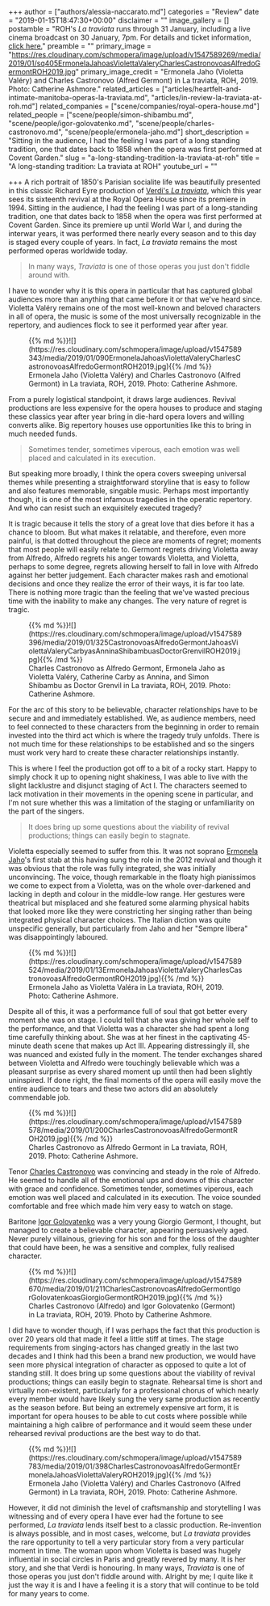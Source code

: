+++
author = ["authors/alessia-naccarato.md"]
categories = "Review"
date = "2019-01-15T18:47:30+00:00"
disclaimer = ""
image_gallery = []
postamble = "ROH's _La traviata_ runs through 31 January, including a live cinema broadcast on 30 January, 7pm. For details and ticket information, [click here.](https://www.roh.org.uk/productions/la-traviata-by-richard-eyre)"
preamble = ""
primary_image = "https://res.cloudinary.com/schmopera/image/upload/v1547589269/media/2019/01/sq405ErmonelaJahoasViolettaValeryCharlesCastronovoasAlfredoGermontROH2019.jpg"
primary_image_credit = "Ermonela Jaho (Violetta Valéry) and Charles Castronovo (Alfred Germont) in La traviata, ROH, 2019. Photo: Catherine Ashmore."
related_articles = ["articles/heartfelt-and-intimate-manitoba-operas-la-traviata.md", "articles/in-review-la-traviata-at-roh.md"]
related_companies = ["scene/companies/royal-opera-house.md"]
related_people = ["scene/people/simon-shibambu.md", "scene/people/igor-golovatenko.md", "scene/people/charles-castronovo.md", "scene/people/ermonela-jaho.md"]
short_description = "Sitting in the audience, I had the feeling I was part of a long standing tradition, one that dates back to 1858 when the opera was first performed at Covent Garden."
slug = "a-long-standing-tradition-la-traviata-at-roh"
title = "A long-standing tradition: La traviata at ROH"
youtube_url = ""

+++
A rich portrait of 1850's Parisian socialite life was beautifully presented in this classic Richard Eyre production of [Verdi's _La traviata_](https://www.roh.org.uk/productions/la-traviata-by-richard-eyre), which this year sees its sixteenth revival at the Royal Opera House since its premiere in 1994. Sitting in the audience, I had the feeling I was part of a long-standing tradition, one that dates back to 1858 when the opera was first performed at Covent Garden. Since its premiere up until World War I, and during the interwar years, it was performed there nearly every season and to this day is staged every couple of years. In fact, _La traviata_ remains the most performed operas worldwide today.

> In many ways, _Traviata_ is one of those operas you just don't fiddle around with.

I have to wonder why it is this opera in particular that has captured global audiences more than anything that came before it or that we've heard since. Violetta Valéry remains one of the most well-known and beloved characters in all of opera, the music is some of the most universally recognizable in the repertory, and audiences flock to see it performed year after year.

<figure data-type="image">{{% md %}}![](https://res.cloudinary.com/schmopera/image/upload/v1547589343/media/2019/01/090ErmonelaJahoasViolettaValeryCharlesCastronovoasAlfredoGermontROH2019.jpg){{% /md %}}

<figcaption>Ermonela Jaho (Violetta Valéry) and Charles Castronovo (Alfred Germont) in La traviata, ROH, 2019. Photo: Catherine Ashmore.</figcaption>

</figure>

From a purely logistical standpoint, it draws large audiences. Revival productions are less expensive for the opera houses to produce and staging these classics year after year bring in die-hard opera lovers and willing converts alike. Big repertory houses use opportunities like this to bring in much needed funds.

> Sometimes tender, sometimes viperous, each emotion was well placed and calculated in its execution.

But speaking more broadly, I think the opera covers sweeping universal themes while presenting a straightforward storyline that is easy to follow and also features memorable, singable music. Perhaps most importantly though, it is one of the most infamous tragedies in the operatic repertory. And who can resist such an exquisitely executed tragedy?

It is tragic because it tells the story of a great love that dies before it has a chance to bloom. But what makes it relatable, and therefore, even more painful, is that dotted throughout the piece are moments of regret; moments that most people will easily relate to. Germont regrets driving Violetta away from Alfredo, Alfredo regrets his anger towards Violetta, and Violetta, perhaps to some degree, regrets allowing herself to fall in love with Alfredo against her better judgement. Each character makes rash and emotional decisions and once they realize the error of their ways, it is far too late. There is nothing more tragic than the feeling that we've wasted precious time with the inability to make any changes. The very nature of regret is tragic.

<figure data-type="image">{{% md %}}![](https://res.cloudinary.com/schmopera/image/upload/v1547589396/media/2019/01/325CastronovoasAlfredoGermontJahoasViolettaValeryCarbyasAnninaShibambuasDoctorGrenvilROH2019.jpg){{% /md %}}

<figcaption>Charles Castronovo as Alfredo Germont, Ermonela Jaho as Violetta Valéry, Catherine Carby as Annina, and Simon Shibambu as Doctor Grenvil in La traviata, ROH, 2019. Photo: Catherine Ashmore.</figcaption>

</figure>

For the arc of this story to be believable, character relationships have to be secure and and immediately established. We, as audience members, need to feel connected to these characters from the beginning in order to remain invested into the third act which is where the tragedy truly unfolds. There is not much time for these relationships to be established and so the singers must work very hard to create these character relationships instantly.

This is where I feel the production got off to a bit of a rocky start. Happy to simply chock it up to opening night shakiness, I was able to live with the slight lacklustre and disjunct staging of Act I. The characters seemed to lack motivation in their movements in the opening scene in particular, and I'm not sure whether this was a limitation of the staging or unfamiliarity on the part of the singers.

> It does bring up some questions about the viability of revival productions; things can easily begin to stagnate.

Violetta especially seemed to suffer from this. It was not soprano [Ermonela Jaho](/scene/people/ermonela-jaho/)'s first stab at this having sung the role in the 2012 revival and though it was obvious that the role was fully integrated, she was initially unconvincing. The voice, though remarkable in the floaty high pianissimos we come to expect from a Violetta, was on the whole over-darkened and lacking in depth and colour in the middle-low range. Her gestures were theatrical but misplaced and she featured some alarming physical habits that looked more like they were constricting her singing rather than being integrated physical character choices. The Italian diction was quite unspecific generally, but particularly from Jaho and her "Sempre libera" was disappointingly laboured.

<figure data-type="image">{{% md %}}![](https://res.cloudinary.com/schmopera/image/upload/v1547589524/media/2019/01/13ErmonelaJahoasViolettaValeryCharlesCastronovoasAlfredoGermontROH2019.jpg){{% /md %}}

<figcaption>Ermonela Jaho as Violetta Valéra in La traviata, ROH, 2019. Photo: Catherine Ashmore.</figcaption>

</figure>

Despite all of this, it was a performance full of soul that got better every moment she was on stage. I could tell that she was giving her whole self to the performance, and that Violetta was a character she had spent a long time carefully thinking about. She was at her finest in the captivating 45-minute death scene that makes up Act III. Appearing distressingly ill, she was nuanced and existed fully in the moment. The tender exchanges shared between Violetta and Alfredo were touchingly believable which was a pleasant surprise as every shared moment up until then had been slightly uninspired. If done right, the final moments of the opera will easily move the entire audience to tears and these two actors did an absolutely commendable job.

<figure data-type="image">{{% md %}}![](https://res.cloudinary.com/schmopera/image/upload/v1547589578/media/2019/01/200CharlesCastronovoasAlfredoGermontROH2019.jpg){{% /md %}}

<figcaption>Charles Castronovo as Alfredo Germont in La traviata, ROH, 2019. Photo: Catherine Ashmore.</figcaption>

</figure>

Tenor [Charles Castronovo](/scene/people/charles-castronovo/) was convincing and steady in the role of Alfredo. He seemed to handle all of the emotional ups and downs of this character with grace and confidence. Sometimes tender, sometimes viperous, each emotion was well placed and calculated in its execution. The voice sounded comfortable and free which made him very easy to watch on stage.

Baritone [Igor Golovatenko](/scene/people/igor-golovatenko/) was a very young Giorgio Germont, I thought, but managed to create a believable character, appearing persuasively aged. Never purely villainous, grieving for his son and for the loss of the daughter that could have been, he was a sensitive and complex, fully realised character.

<figure data-type="image">{{% md %}}![](https://res.cloudinary.com/schmopera/image/upload/v1547589670/media/2019/01/211CharlesCastronovoasAlfredoGermontIgorGolovatenkoasGiorgioGermontROH2019.jpg){{% /md %}}

<figcaption>Charles Castronovo (Alfredo) and Igor Golovatenko (Germont) in La traviata, ROH, 2019. Photo by Catherine Ashmore.</figcaption>

</figure>

I did have to wonder though, if I was perhaps the fact that this production is over 20 years old that made it feel a little stiff at times. The stage requirements from singing-actors has changed greatly in the last two decades and I think had this been a brand new production, we would have seen more physical integration of character as opposed to quite a lot of standing still. It does bring up some questions about the viability of revival productions; things can easily begin to stagnate. Rehearsal time is short and virtually non-existent, particularly for a professional chorus of which nearly every member would have likely sung the very same production as recently as the season before. But being an extremely expensive art form, it is important for opera houses to be able to cut costs where possible while maintaining a high calibre of performance and it would seem these under rehearsed revival productions are the best way to do that.

<figure data-type="image">{{% md %}}![](https://res.cloudinary.com/schmopera/image/upload/v1547589783/media/2019/01/398CharlesCastronovoasAlfredoGermontErmonelaJahoasViolettaValeryROH2019.jpg){{% /md %}}

<figcaption>Ermonela Jaho (Violetta Valéry) and Charles Castronovo (Alfred Germont) in La traviata, ROH, 2019. Photo: Catherine Ashmore.</figcaption>

</figure>

However, it did not diminish the level of craftsmanship and storytelling I was witnessing and of every opera I have ever had the fortune to see performed, _La traviata_ lends itself best to a classic production. Re-invention is always possible, and in most cases, welcome, but _La traviata_ provides the rare opportunity to tell a very particular story from a very particular moment in time. The woman upon whom Violetta is based was hugely influential in social circles in Paris and greatly revered by many. It is her story, and she that Verdi is honouring. In many ways, _Traviata_ is one of those operas you just don't fiddle around with. Alright by me; I quite like it just the way it is and I have a feeling it is a story that will continue to be told for many years to come.